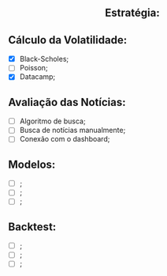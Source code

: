 <p>
    <h2 align="center">Estratégia:</h2>
</p>

<p>
    <h2>Cálculo da Volatilidade:</h2>
</p>
    
   - [X] Black-Scholes;
   - [ ] Poisson;
   - [X] Datacamp;
 
<p>
    <h2>Avaliação das Notícias:</h2>
</p>
    
   - [ ] Algoritmo de busca;
   - [ ] Busca de notícias manualmente;
   - [ ] Conexão com o dashboard;
 
<p>
    <h2>Modelos:</h2>
</p>

   - [ ] ;
   - [ ] ;
   - [ ] ;

<p>
    <h2>Backtest:</h2>
</p>

   - [ ] ;
   - [ ] ;
   - [ ] ;
